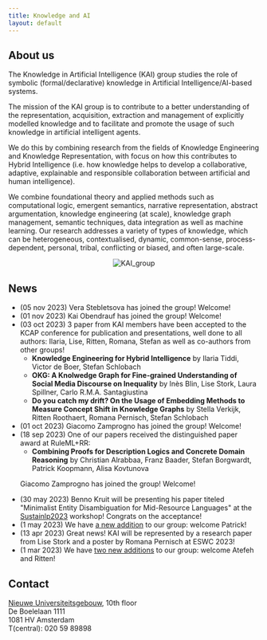 ```yaml
---
title: Knowledge and AI
layout: default
---
```


## About us

The Knowledge in Artificial Intelligence (KAI) group studies the role of symbolic (formal/declarative) knowledge in Artificial Intelligence/AI-based systems. 

The mission of the KAI group is to contribute to a better understanding of the representation, acquisition, extraction and management of explicitly modelled knowledge and to facilitate and promote the usage of such knowledge in artificial intelligent agents. 

We do this by combining research from the fields of Knowledge Engineering and Knowledge Representation, with focus on how this contributes to Hybrid Intelligence (i.e. how knowledge helps to develop a collaborative, adaptive, explainable and responsible collaboration between artificial and human intelligence).

We combine foundational theory and applied methods such as computational logic, emergent semantics, narrative representation, abstract argumentation, knowledge engineering (at scale), knowledge graph management, semantic techniques, data integration as well as machine learning. Our research addresses a variety of types of knowledge, which can be heterogeneous, contextualised, dynamic, common-sense, process-dependent, personal, tribal, conflicting or biased, and often large-scale.

<center>
<img src="../../images/group_oct2023.jpg" alt="KAI_group" style="top:6px;"/>
</center>

## News
<ul>
    <li> (05 nov 2023) Vera Stebletsova has joined the group! Welcome! </li>
    <li> (01 nov 2023) Kai Obendrauf has joined the group! Welcome! </li>
    <li> (03 oct 2023) 3 paper from KAI members have been accepted to the KCAP conference for publication and presentations, well done to all authors: Ilaria, Lise, Ritten, Romana, Stefan as well as co-authors from other groups! 
    <ul>
        <li><b>Knowledge Engineering for Hybrid Intelligence</b> by Ilaria Tiddi, Victor de Boer, Stefan Schlobach</li>
        <li><b>OKG: A Knolwedge Graph for Fine-grained Understanding of Social Media Discourse on Inequality</b> by Inès Blin, Lise Stork, Laura Spillner, Carlo R.M.A. Santagiustina</li>
        <li><b>Do you catch my drift? On the Usage of Embedding Methods to Measure Concept Shift in Knowledge Graphs</b> by Stella Verkijk, Ritten Roothaert, Romana Pernisch, Stefan Schlobach</li>
    </ul>
    </li>
    <li> (01 oct 2023) Giacomo Zamprogno has joined the group! Welcome! </li>
    <li> (18 sep 2023) One of our papers received the distinguished paper award at RuleML+RR:
    <ul>
	<li><b>Combining Proofs for Description Logics and Concrete Domain Reasoning</b> by Christian Alrabbaa, Franz Baader, Stefan Borgwardt, Patrick Koopmann, Alisa Kovtunova</li> 
    </ul>

Giacomo Zamprogno has joined the group! Welcome! </li>
    <li> (30 may 2023) Benno Kruit will be presenting his paper titeled "Minimalist Entity Disambiguation for Mid-Resource Languages" at the <a href="https://sites.google.com/view/sustainlp2023">Sustainlp2023</a> workshop! Congrats on the acceptance! </li>
    <li> (1 may 2023) We have <a href="/people">a new addition</a> to our group: welcome Patrick!</li>
    <li> (13 apr 2023) Great news! KAI will be represented by a research paper from Lise Stork and a poster by Romana Pernisch at ESWC 2023! </li>
    <li> (1 mar 2023) We have <a href="/people">two new additions</a> to our group: welcome Atefeh and Ritten!</li>
</ul>

## Contact
<a href="https://vu.nl/nl/over-de-vu/meer-over/nieuwe-universiteitsgebouw">Nieuwe Universiteitsgebouw</a>, 10th floor<br>
De Boelelaan 1111<br>
1081 HV Amsterdam<br>
T(central): 020 59 89898
